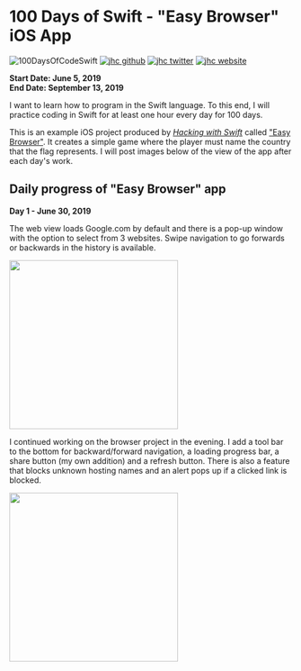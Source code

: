 # 100 Days of Swift - "Easy Browser" iOS App

![100DaysOfCodeSwift](https://img.shields.io/badge/100DaysOfCode-Swift-FA7343.svg?style=flat&logo=swift)
[![jhc github](https://img.shields.io/badge/GitHub-jhrcook-lightgrey.svg?style=flat&logo=github)](https://github.com/jhrcook)
[![jhc twitter](https://img.shields.io/badge/Twitter-@JoshDoesA-00aced.svg?style=flat&logo=twitter)](https://twitter.com/JoshDoesa)
[![jhc website](https://img.shields.io/badge/Website-Joshua_Cook-5087B2.svg?style=flat&logo=telegram)](https://joshuacook.netlify.com)

**Start Date: June 5, 2019  
End Date: September 13, 2019**

I want to learn how to program in the Swift language. To this end, I will practice coding in Swift for at least one hour every day for 100 days.

This is an example iOS project produced by [*Hacking with Swift*](https://www.hackingwithswift.com/read) called ["Easy Browser"](https://www.hackingwithswift.com/read/4/overview). It creates a simple game where the player must name the country that the flag represents. I will post images below of the view of the app after each day's work.

## Daily progress of "Easy Browser" app

**Day 1 - June 30, 2019**

The web view loads Google.com by default and there is a pop-up window with the option to select from 3 websites. Swipe navigation to go forwards or backwards in the history is available.

<img src="progress_screenshots/Jun-30-2019 09-10-36.gif" width="300"/>

I continued working on the browser project in the evening. I add a tool bar to the bottom for backward/forward navigation, a loading progress bar, a share button (my own addition) and a refresh button. There is also a feature that blocks unknown hosting names and an alert pops up if a clicked link is blocked.

<img src="progress_screenshots/Jun-30-2019 21-49-22.gif" width="300"/>
